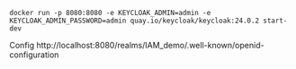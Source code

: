 ```
docker run -p 8080:8080 -e KEYCLOAK_ADMIN=admin -e KEYCLOAK_ADMIN_PASSWORD=admin quay.io/keycloak/keycloak:24.0.2 start-dev
```
Config http://localhost:8080/realms/IAM_demo/.well-known/openid-configuration
